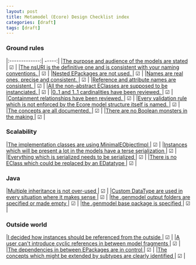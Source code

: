 ```yaml
---
layout: post
title: Metamodel (Ecore) Design Checklist index
categories: [draft]
tags: [draft]
---
```


### Ground rules

|:-------------:| -----:|
|[The purpose and audience of the models are stated ]()| ☑ |
|[The nsURI is the definitive one and is consistent with your naming conventions.  ]()| ☑ |
|[Nested EPackages are not used. ]()| ☑ |
|[Names are real ones, precise and consistent. ]()| ☑ |
|[Reference and attribute names are consistent. ]()| ☑ |
|[All the non-abstract EClasses are supposed to be instanciated. ]()| ☑ |
|[0..1 and 1..1 cardinalities have been reviewed. ]()| ☑ |
|[Containment relationships have been reviewed. ]()| ☑ |
|[Every validation rule which is not enforced by the Ecore model structure itself is named. ]()| ☑ |
|[The concepts are all documented. ]()| ☑ |
|[There are no Boolean monsters in the making ]()| ☑ |

### Scalability 

|[The implementation classes are using MinimalEObjectImpl ]()| ☑ |
|[Instances which will be present a lot in the models have a terse serialization ]()| ☑ |
|[Everything which is serialized needs to be serialized ]()| ☑ |
|[There is no EClass which could be replaced by an EDatatype ]()| ☑ |

### Java

|[Multiple inheritance is not over-used ]()| ☑ |
|[Custom DataType are used in every situation where it makes sense ]()| ☑ |
|[the .genmodel output folders are specified or made empty ]()| ☑ |
|[the .genmodel base package is specified ]()| ☑ |

### Outside world

|[I decided how instances should be referenced from the outside ]()| ☑ |
|[A user can't introduce cyclic references in between model fragments ]()| ☑ |
|[The dependencies in between EPackages are in control ]()| ☑ |
|[The concepts which might be extended by subtypes are clearly identified ]()| ☑ |
